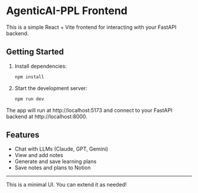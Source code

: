 # AgenticAI-PPL Frontend

This is a simple React + Vite frontend for interacting with your FastAPI backend.

## Getting Started

1. Install dependencies:
   ```bash
   npm install
   ```
2. Start the development server:
   ```bash
   npm run dev
   ```

The app will run at http://localhost:5173 and connect to your FastAPI backend at http://localhost:8000.

## Features
- Chat with LLMs (Claude, GPT, Gemini)
- View and add notes
- Generate and save learning plans
- Save notes and plans to Notion

---

This is a minimal UI. You can extend it as needed!
